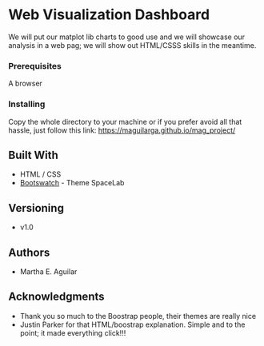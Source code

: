 # Web Visualization Dashboard

We will put our matplot lib charts to good use and we will showcase our analysis in a web pag; we will show out HTML/CSSS skills in the meantime.

### Prerequisites

A browser

### Installing

Copy the whole directory to your machine or if you prefer avoid all that hassle, just follow this link: https://maguilarga.github.io/mag_project/

## Built With

* HTML / CSS
* [Bootswatch](https://bootswatch.com/) - Theme SpaceLab

## Versioning

* v1.0

## Authors

* Martha E. Aguilar


## Acknowledgments

* Thank you so much to the Boostrap people, their themes are really nice
* Justin Parker for that HTML/boostrap explanation. Simple and to the point; it made everything click!!!

